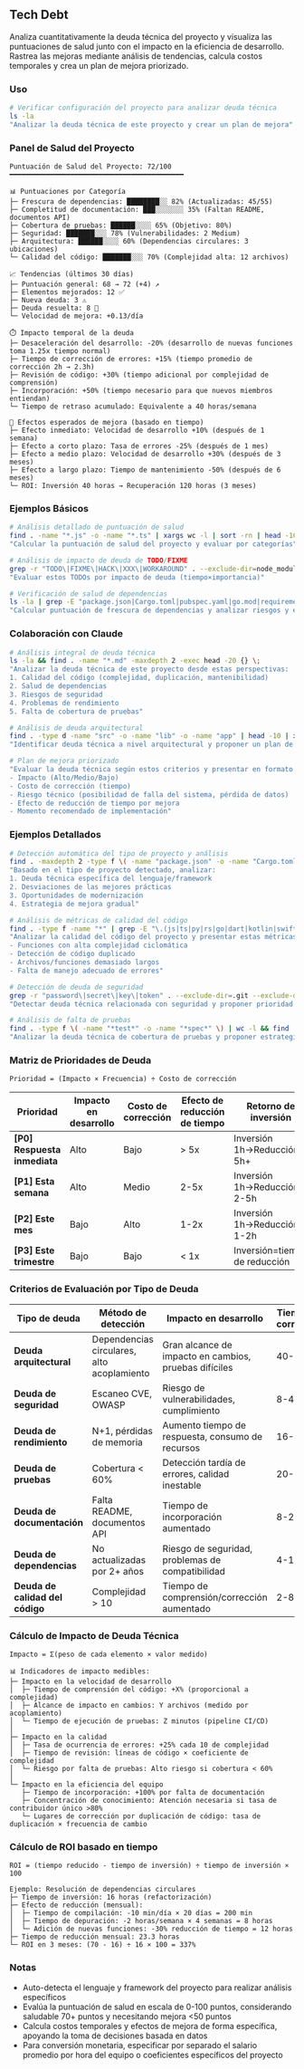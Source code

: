 ## Tech Debt

Analiza cuantitativamente la deuda técnica del proyecto y visualiza las puntuaciones de salud junto con el impacto en la eficiencia de desarrollo. Rastrea las mejoras mediante análisis de tendencias, calcula costos temporales y crea un plan de mejora priorizado.

### Uso

```bash
# Verificar configuración del proyecto para analizar deuda técnica
ls -la
"Analizar la deuda técnica de este proyecto y crear un plan de mejora"
```

### Panel de Salud del Proyecto

```
Puntuación de Salud del Proyecto: 72/100
━━━━━━━━━━━━━━━━━━━━━━━━━━━━━━━━━━━━━━━━━━━

📊 Puntuaciones por Categoría
├─ Frescura de dependencias: ████████░░ 82% (Actualizadas: 45/55)
├─ Completitud de documentación: ███░░░░░░░ 35% (Faltan README, documentos API)
├─ Cobertura de pruebas: ██████░░░░ 65% (Objetivo: 80%)
├─ Seguridad: ███████░░░ 78% (Vulnerabilidades: 2 Medium)
├─ Arquitectura: ██████░░░░ 60% (Dependencias circulares: 3 ubicaciones)
└─ Calidad del código: ███████░░░ 70% (Complejidad alta: 12 archivos)

📈 Tendencias (últimos 30 días)
├─ Puntuación general: 68 → 72 (+4) ↗️
├─ Elementos mejorados: 12 ✅
├─ Nueva deuda: 3 ⚠️
├─ Deuda resuelta: 8 🎉
└─ Velocidad de mejora: +0.13/día

⏱️ Impacto temporal de la deuda
├─ Desaceleración del desarrollo: -20% (desarrollo de nuevas funciones toma 1.25x tiempo normal)
├─ Tiempo de corrección de errores: +15% (tiempo promedio de corrección 2h → 2.3h)
├─ Revisión de código: +30% (tiempo adicional por complejidad de comprensión)
├─ Incorporación: +50% (tiempo necesario para que nuevos miembros entiendan)
└─ Tiempo de retraso acumulado: Equivalente a 40 horas/semana

🎯 Efectos esperados de mejora (basado en tiempo)
├─ Efecto inmediato: Velocidad de desarrollo +10% (después de 1 semana)
├─ Efecto a corto plazo: Tasa de errores -25% (después de 1 mes)
├─ Efecto a medio plazo: Velocidad de desarrollo +30% (después de 3 meses)
├─ Efecto a largo plazo: Tiempo de mantenimiento -50% (después de 6 meses)
└─ ROI: Inversión 40 horas → Recuperación 120 horas (3 meses)
```

### Ejemplos Básicos

```bash
# Análisis detallado de puntuación de salud
find . -name "*.js" -o -name "*.ts" | xargs wc -l | sort -rn | head -10
"Calcular la puntuación de salud del proyecto y evaluar por categorías"

# Análisis de impacto de deuda de TODO/FIXME
grep -r "TODO\|FIXME\|HACK\|XXX\|WORKAROUND" . --exclude-dir=node_modules --exclude-dir=.git
"Evaluar estos TODOs por impacto de deuda (tiempo×importancia)"

# Verificación de salud de dependencias
ls -la | grep -E "package.json|Cargo.toml|pubspec.yaml|go.mod|requirements.txt"
"Calcular puntuación de frescura de dependencias y analizar riesgos y efectos de actualizaciones"
```

### Colaboración con Claude

```bash
# Análisis integral de deuda técnica
ls -la && find . -name "*.md" -maxdepth 2 -exec head -20 {} \;
"Analizar la deuda técnica de este proyecto desde estas perspectivas:
1. Calidad del código (complejidad, duplicación, mantenibilidad)
2. Salud de dependencias
3. Riesgos de seguridad
4. Problemas de rendimiento
5. Falta de cobertura de pruebas"

# Análisis de deuda arquitectural
find . -type d -name "src" -o -name "lib" -o -name "app" | head -10 | xargs ls -la
"Identificar deuda técnica a nivel arquitectural y proponer un plan de refactorización"

# Plan de mejora priorizado
"Evaluar la deuda técnica según estos criterios y presentar en formato de tabla:
- Impacto (Alto/Medio/Bajo)
- Costo de corrección (tiempo)
- Riesgo técnico (posibilidad de falla del sistema, pérdida de datos)
- Efecto de reducción de tiempo por mejora
- Momento recomendado de implementación"
```

### Ejemplos Detallados

```bash
# Detección automática del tipo de proyecto y análisis
find . -maxdepth 2 -type f \( -name "package.json" -o -name "Cargo.toml" -o -name "pubspec.yaml" -o -name "go.mod" -o -name "pom.xml" \)
"Basado en el tipo de proyecto detectado, analizar:
1. Deuda técnica específica del lenguaje/framework
2. Desviaciones de las mejores prácticas
3. Oportunidades de modernización
4. Estrategia de mejora gradual"

# Análisis de métricas de calidad del código
find . -type f -name "*" | grep -E "\.(js|ts|py|rs|go|dart|kotlin|swift|java)$" | wc -l
"Analizar la calidad del código del proyecto y presentar estas métricas:
- Funciones con alta complejidad ciclomática
- Detección de código duplicado
- Archivos/funciones demasiado largos
- Falta de manejo adecuado de errores"

# Detección de deuda de seguridad
grep -r "password\|secret\|key\|token" . --exclude-dir=.git --exclude-dir=node_modules | grep -v ".env.example"
"Detectar deuda técnica relacionada con seguridad y proponer prioridad de corrección y contramedidas"

# Análisis de falta de pruebas
find . -type f \( -name "*test*" -o -name "*spec*" \) | wc -l && find . -type f -name "*.md" | xargs grep -l "test"
"Analizar la deuda técnica de cobertura de pruebas y proponer estrategia de pruebas"
```

### Matriz de Prioridades de Deuda

```
Prioridad = (Impacto × Frecuencia) ÷ Costo de corrección
```

| Prioridad                    | Impacto en desarrollo | Costo de corrección | Efecto de reducción de tiempo | Retorno de inversión          | Plazo de respuesta |
| ---------------------------- | --------------------- | ------------------- | ----------------------------- | ----------------------------- | ------------------ |
| **[P0] Respuesta inmediata** | Alto                  | Bajo                | > 5x                          | Inversión 1h→Reducción 5h+    | Inmediato          |
| **[P1] Esta semana**         | Alto                  | Medio               | 2-5x                          | Inversión 1h→Reducción 2-5h   | Dentro de 1 semana |
| **[P2] Este mes**            | Bajo                  | Alto                | 1-2x                          | Inversión 1h→Reducción 1-2h   | Dentro de 1 mes    |
| **[P3] Este trimestre**      | Bajo                  | Bajo                | < 1x                          | Inversión=tiempo de reducción | Dentro de 3 meses  |

### Criterios de Evaluación por Tipo de Deuda

| Tipo de deuda                   | Método de detección                        | Impacto en desarrollo                                 | Tiempo de corrección |
| ------------------------------- | ------------------------------------------ | ----------------------------------------------------- | -------------------- |
| **Deuda arquitectural**         | Dependencias circulares, alto acoplamiento | Gran alcance de impacto en cambios, pruebas difíciles | 40-80h               |
| **Deuda de seguridad**          | Escaneo CVE, OWASP                         | Riesgo de vulnerabilidades, cumplimiento              | 8-40h                |
| **Deuda de rendimiento**        | N+1, pérdidas de memoria                   | Aumento tiempo de respuesta, consumo de recursos      | 16-40h               |
| **Deuda de pruebas**            | Cobertura < 60%                            | Detección tardía de errores, calidad inestable        | 20-60h               |
| **Deuda de documentación**      | Falta README, documentos API               | Tiempo de incorporación aumentado                     | 8-24h                |
| **Deuda de dependencias**       | No actualizadas por 2+ años                | Riesgo de seguridad, problemas de compatibilidad      | 4-16h                |
| **Deuda de calidad del código** | Complejidad > 10                           | Tiempo de comprensión/corrección aumentado            | 2-8h                 |

### Cálculo de Impacto de Deuda Técnica

```
Impacto = Σ(peso de cada elemento × valor medido)

📊 Indicadores de impacto medibles:
├─ Impacto en la velocidad de desarrollo
│  ├─ Tiempo de comprensión del código: +X% (proporcional a complejidad)
│  ├─ Alcance de impacto en cambios: Y archivos (medido por acoplamiento)
│  └─ Tiempo de ejecución de pruebas: Z minutos (pipeline CI/CD)
│
├─ Impacto en la calidad
│  ├─ Tasa de ocurrencia de errores: +25% cada 10 de complejidad
│  ├─ Tiempo de revisión: líneas de código × coeficiente de complejidad
│  └─ Riesgo por falta de pruebas: Alto riesgo si cobertura < 60%
│
└─ Impacto en la eficiencia del equipo
   ├─ Tiempo de incorporación: +100% por falta de documentación
   ├─ Concentración de conocimiento: Atención necesaria si tasa de contribuidor único >80%
   └─ Lugares de corrección por duplicación de código: tasa de duplicación × frecuencia de cambio
```

### Cálculo de ROI basado en tiempo

```
ROI = (tiempo reducido - tiempo de inversión) ÷ tiempo de inversión × 100

Ejemplo: Resolución de dependencias circulares
├─ Tiempo de inversión: 16 horas (refactorización)
├─ Efecto de reducción (mensual):
│  ├─ Tiempo de compilación: -10 min/día × 20 días = 200 min
│  ├─ Tiempo de depuración: -2 horas/semana × 4 semanas = 8 horas
│  └─ Adición de nuevas funciones: -30% reducción de tiempo = 12 horas
├─ Tiempo de reducción mensual: 23.3 horas
└─ ROI en 3 meses: (70 - 16) ÷ 16 × 100 = 337%
```

### Notas

- Auto-detecta el lenguaje y framework del proyecto para realizar análisis específicos
- Evalúa la puntuación de salud en escala de 0-100 puntos, considerando saludable 70+ puntos y necesitando mejora <50 puntos
- Calcula costos temporales y efectos de mejora de forma específica, apoyando la toma de decisiones basada en datos
- Para conversión monetaria, especificar por separado el salario promedio por hora del equipo o coeficientes específicos del proyecto

